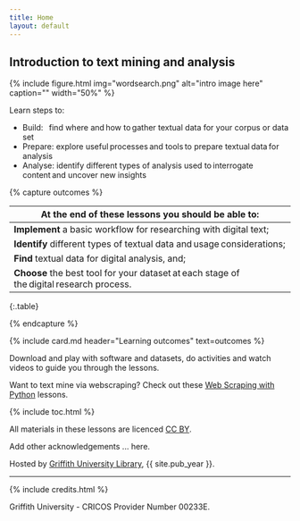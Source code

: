```yaml
---
title: Home
layout: default
---
```


## Introduction to text mining and analysis

{% include figure.html img="wordsearch.png" alt="intro image here" caption="" width="50%" %}

Learn steps to: 

- Build:    find where and how to gather textual data for your corpus or data set  
- Prepare:  explore useful processes and tools to prepare textual data for analysis
- Analyse:  identify different types of analysis used to interrogate content and uncover new insights

<!-- At the end of these lessons you should be able to:

- Implement a basic workflow for researching with digital text  
- Identify different types of textual data and usage considerations   
- Find textual data for digital analysis  
- Choose the best tool for your dataset at each stage of the digital research process.  -->

{% capture outcomes %}

| At the end of these lessons you should be able to: |
| -----|
|**Implement** a basic workflow for researching with digital text; |
| **Identify** different types of textual data and usage considerations; |
| **Find** textual data for digital analysis, and; |
| **Choose** the best tool for your dataset at each stage of the digital research process. |
{:.table}

{% endcapture %}

{% include card.md header="Learning outcomes" text=outcomes %}

Download and play with software and datasets, do activities and watch videos to guide you through the lessons. 

Want to text mine via webscraping?  Check out these [Web Scraping with Python](https://gu-eresearch.github.io/web_scraping_workshop/) lessons.

{% include toc.html %}

All materials in these lessons are licenced [CC BY](https://creativecommons.org/licenses/by/4.0/).

Add other acknowledgements ... here.

Hosted by [Griffith University Library](https://www.griffith.edu.au/library), {{ site.pub_year }}.
  
------

{% include credits.html %}

Griffith University - CRICOS Provider Number 00233E.
